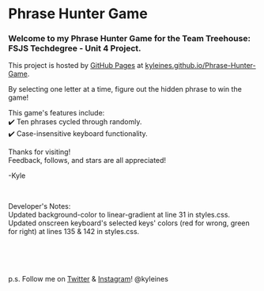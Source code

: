 # Phrase Hunter Game

### Welcome to my Phrase Hunter Game for the Team Treehouse: FSJS Techdegree - Unit 4 Project.

This project is hosted by [GitHub Pages](https://docs.github.com/en/pages) at [kyleines.github.io/Phrase-Hunter-Game](https://kyleines.github.io/Phrase-Hunter-Game/).

By selecting one letter at a time, figure out the hidden phrase to win the game!

This game's features include: \
:heavy_check_mark: Ten phrases cycled through randomly. \
:heavy_check_mark: Case-insensitive keyboard functionality.

Thanks for visiting! \
Feedback, follows, and stars are all appreciated!

-Kyle

<br>

Developer's Notes: \
Updated background-color to linear-gradient at line 31 in styles.css. \
Updated onscreen keyboard's selected keys' colors (red for wrong, green for right) at lines 135 & 142 in styles.css.

<br>
<br>
<br>

p.s. Follow me on [Twitter](https://twitter.com/kyleines) & [Instagram](https://instagram.com/kyleines)! @kyleines